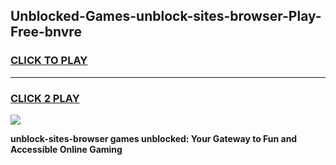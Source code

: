 
## Unblocked-Games-unblock-sites-browser-Play-Free-bnvre
<h3>
<a href="https://premium76.site?title=unblock-sites-browser&ref=21A">CLICK TO PLAY</a></h3>
<hr>

<h3>
<a href="https://premium76.site?title=unblock-sites-browser&ref=21A">CLICK 2 PLAY</a>
  
</h3>

<a href="https://premium76.site?title=unblock-sites-browser&ref=21A"><img src="https://clearcache.store/games.png"></a>


**unblock-sites-browser games unblocked: Your Gateway to Fun and Accessible Online Gaming**
